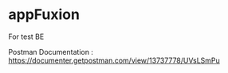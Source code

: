 # appFuxion
For test BE 


Postman Documentation : https://documenter.getpostman.com/view/13737778/UVsLSmPu